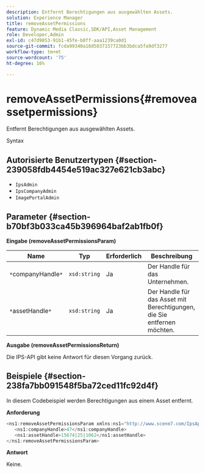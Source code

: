 ```yaml
---
description: Entfernt Berechtigungen aus ausgewählten Assets.
solution: Experience Manager
title: removeAssetPermissions
feature: Dynamic Media Classic,SDK/API,Asset Management
role: Developer,Admin
exl-id: c47d9853-91b1-45fe-b8ff-aaa1239ca0d1
source-git-commit: fcda99340a18d5037157723bb3bdca5fa9df3277
workflow-type: tm+mt
source-wordcount: '75'
ht-degree: 16%

---
```


# removeAssetPermissions{#removeassetpermissions}

Entfernt Berechtigungen aus ausgewählten Assets.

Syntax

## Autorisierte Benutzertypen {#section-239058fdb4454e519ac327e621cb3abc}

* `IpsAdmin`
* `IpsCompanyAdmin`
* `ImagePortalAdmin`

## Parameter {#section-b70bf3b033ca45b396964baf2ab1fb0f}

**Eingabe (removeAssetPermissionsParam)**

| Name | Typ | Erforderlich | Beschreibung |
|---|---|---|---|
| `*`companyHandle`*` | `xsd:string` | Ja | Der Handle für das Unternehmen. |
| `*`assetHandle`*` | `xsd:string` | Ja | Der Handle für das Asset mit Berechtigungen, die Sie entfernen möchten. |

**Ausgabe (removeAssetPermissionsReturn)**

Die IPS-API gibt keine Antwort für diesen Vorgang zurück.

## Beispiele {#section-238fa7bb091548f5ba72ced11fc92d4f}

In diesem Codebeispiel werden Berechtigungen aus einem Asset entfernt.

**Anforderung**

```java
<ns1:removeAssetPermissionsParam xmlns:ns1="http://www.scene7.com/IpsApi/xsd">
   <ns1:companyHandle>47</ns1:companyHandle>
   <ns1:assetHandle>15674|25|1062</ns1:assetHandle>
</ns1:removeAssetPermissionsParam>
```

**Antwort**

Keine.
